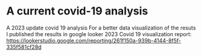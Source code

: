# A current covid-19 analysis

A 2023 update covid 19 analysis 
For a better data visualization of the resuts I published the results in google looker
2023 Covid 19 visualization report: https://lookerstudio.google.com/reporting/261f150a-939b-4144-8f5f-335f581cf28d 
